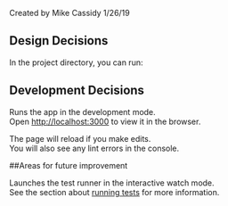 Created by Mike Cassidy
1/26/19


## Design Decisions

In the project directory, you can run:

## Development Decisions

Runs the app in the development mode.<br>
Open [http://localhost:3000](http://localhost:3000) to view it in the browser.

The page will reload if you make edits.<br>
You will also see any lint errors in the console.

##Areas for future improvement

Launches the test runner in the interactive watch mode.<br>
See the section about [running tests](https://facebook.github.io/create-react-app/docs/running-tests) for more information.

